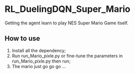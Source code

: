 # RL_DuelingDQN_Super_Mario
Getting the agent learn to play NES Super Mario Game itself.

## How to use
1. Install all the dependency;
2. Run run_Mario_pixle.py or fine-tune the parameters in run_Mario_pixle.py then run;
3. The mario just go go go ...
